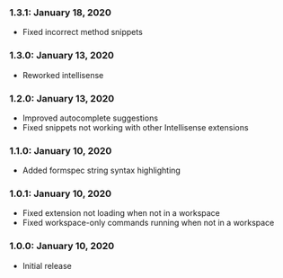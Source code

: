 ### 1.3.1: January 18, 2020
- Fixed incorrect method snippets

### 1.3.0: January 13, 2020
- Reworked intellisense

### 1.2.0: January 13, 2020
- Improved autocomplete suggestions
- Fixed snippets not working with other Intellisense extensions

### 1.1.0: January 10, 2020
- Added formspec string syntax highlighting

### 1.0.1: January 10, 2020
- Fixed extension not loading when not in a workspace
- Fixed workspace-only commands running when not in a workspace

### 1.0.0: January 10, 2020
- Initial release
